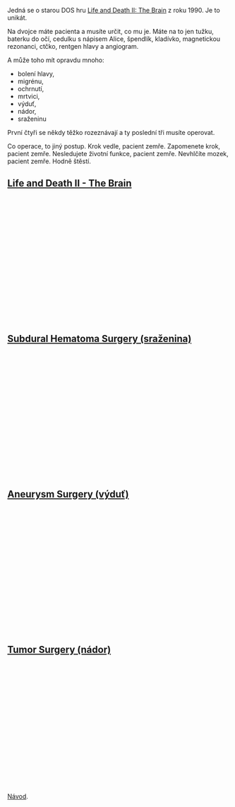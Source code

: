 Jedná se o starou DOS hru [Life and Death II: The Brain](http://www.abandonia.com/en/games/494/Life+and+Death+2+-+The+Brain.html) z roku 1990. Je to unikát.

Na dvojce máte pacienta a musíte určit, co mu je. Máte na to jen tužku,
baterku do očí, cedulku s nápisem Alice, špendlík, kladívko, magnetickou
rezonanci, ctčko, rentgen hlavy a angiogram.

A může toho mít opravdu mnoho:

* bolení hlavy,
* migrénu,
* ochrnutí,
* mrtvici,
* výduť,
* nádor,
* sraženinu

První čtyři se někdy těžko rozeznávají a ty poslední tři musíte operovat.

Co operace, to jiný postup. Krok vedle, pacient zemře. Zapomenete krok,
pacient zemře. Nesledujete životní funkce, pacient zemře. Nevhlčíte mozek,
pacient zemře. Hodně štěstí.

## [Life and Death II - The Brain](http://www.youtube.com/watch?v=DgjSh-8VHA4)
<object width="350" height="280"><param name="movie" value="http://www.youtube.com/v/DgjSh-8VHA4?fs=1&amp;hl=cs_CZ"></param><param name="allowFullScreen" value="true"></param><param name="allowscriptaccess" value="always"></param><embed src="http://www.youtube.com/v/DgjSh-8VHA4?fs=1&amp;hl=cs_CZ" type="application/x-shockwave-flash" allowscriptaccess="always" allowfullscreen="true" width="350" height="280"></embed></object>

## [Subdural Hematoma Surgery (sraženina)](http://www.youtube.com/watch?v=D6Sb1kKqmvA)
<object width="350" height="280"><param name="movie" value="http://www.youtube.com/v/D6Sb1kKqmvA?fs=1&amp;hl=cs_CZ"></param><param name="allowFullScreen" value="true"></param><param name="allowscriptaccess" value="always"></param><embed src="http://www.youtube.com/v/D6Sb1kKqmvA?fs=1&amp;hl=cs_CZ" type="application/x-shockwave-flash" allowscriptaccess="always" allowfullscreen="true" width="350" height="280"></embed></object>

## [Aneurysm Surgery (výduť)](http://www.youtube.com/watch?v=KuSBMVpJ6b0)
<object width="350" height="280"><param name="movie" value="http://www.youtube.com/v/KuSBMVpJ6b0?fs=1&amp;hl=cs_CZ"></param><param name="allowFullScreen" value="true"></param><param name="allowscriptaccess" value="always"></param><embed src="http://www.youtube.com/v/KuSBMVpJ6b0?fs=1&amp;hl=cs_CZ" type="application/x-shockwave-flash" allowscriptaccess="always" allowfullscreen="true" width="350" height="280"></embed></object>

## [Tumor Surgery (nádor)](http://www.youtube.com/watch?v=vGkEjGKU4bQ)
<object width="350" height="280"><param name="movie" value="http://www.youtube.com/v/vGkEjGKU4bQ?fs=1&amp;hl=cs_CZ"></param><param name="allowFullScreen" value="true"></param><param name="allowscriptaccess" value="always"></param><embed src="http://www.youtube.com/v/vGkEjGKU4bQ?fs=1&amp;hl=cs_CZ" type="application/x-shockwave-flash" allowscriptaccess="always" allowfullscreen="true" width="350" height="280"></embed></object>

[Návod](http://gaming.wikia.com/wiki/Guide%3ALife_and_Death_II%3A_The_Brain).
